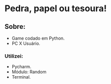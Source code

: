 # Pedra, papel ou tesoura!
## Sobre:
 - Game codado em Python.
 - PC X Usuário.
### Utilizei:
 - Pycharm.
 - Módulo: Random
 - Terminal.
